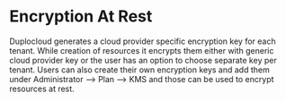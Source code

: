 # Encryption At Rest

Duplocloud generates a cloud provider specific encryption key for each tenant. While creation of resources it encrypts them either with generic cloud provider key or the user has an option to choose separate key per tenant. Users can also create their own encryption keys and add them under Administrator --> Plan --> KMS and those can be used to encrypt resources at rest.&#x20;

